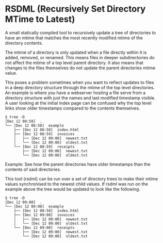 # RSDML (Recursively Set Directory MTime to Latest)

A small statically compiled tool to recursively update a tree of directories to
have an mtime that matches the most recently modified mtime of the directory
contents.

The mtime of a directory is only updated when a file directly within it is
added, removed, or renamed. This means files in deeper subdirectories do not
affect the mtime of a top level parent directory. It also means that changes to
the files themselves do not update the parent directories mtime value.

This poses a problem sometimes when you want to reflect updates to files in a
deep directory structure through the mtime of the top level directories. An
example is where you have a webserver hosting a file serve from a directory
structure with just the names and last modified timestamp visible. A user
looking at the initial index page can be confused why the top level links show
older timestamps compared to the contents themselves.

```
$ tree -D
[Dec 12 08:58]  .
└── [Dec 12 08:58]  example
    ├── [Dec 12 08:58]  index.html
    ├── [Dec 12 08:59]  invoices
    │   ├── [Dec 12 09:00]  newest.txt
    │   └── [Dec 12 09:00]  oldest.txt
    └── [Dec 12 08:59]  receipts
        ├── [Dec 12 09:00]  newest.txt
        └── [Dec 12 09:00]  oldest.txt
```

Example: See how the parent directories have older timestamps than the contents
of said directories.

This tool (rsdml) can be run over a set of directory trees to make their mtime
values synchronised to the newest child values. If rsdml was run on the example
above the tree would be updated to look like the following.

```
$ tree -D
[Dec 12 09:00]  .
└── [Dec 12 09:00]  example
    ├── [Dec 12 08:58]  index.html
    ├── [Dec 12 09:00]  invoices
    │   ├── [Dec 12 09:00]  newest.txt
    │   └── [Dec 12 09:00]  oldest.txt
    └── [Dec 12 09:00]  receipts
        ├── [Dec 12 09:00]  newest.txt
        └── [Dec 12 09:00]  oldest.txt
```
